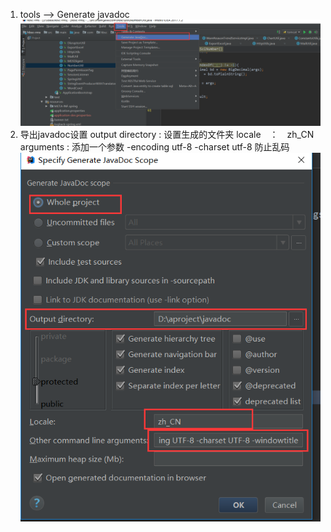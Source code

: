 1. tools --> Generate javadoc
![](assets/markdown-img-paste-20180302172603501.png)
2. 导出javadoc设置
output directory : 设置生成的文件夹
locale　：　zh_CN
arguments : 添加一个参数   -encoding utf-8 -charset utf-8  防止乱码
![](assets/markdown-img-paste-20180302172205799.png)
